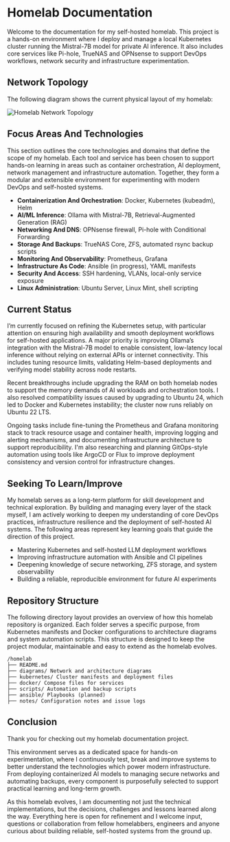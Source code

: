 # Homelab Documentation

Welcome to the documentation for my self-hosted homelab. This project is a hands-on environment where I deploy and manage a local Kubernetes cluster running the Mistral-7B model for private AI inference. It also includes core services like Pi-hole, TrueNAS and OPNsense to support DevOps workflows, network security and infrastructure experimentation.

## Network Topology

The following diagram shows the current physical layout of my homelab:

![Homelab Network Topology](https://hosting.photobucket.com/bbcfb0d4-be20-44a0-94dc-65bff8947cf2/b5950ae8-e3a6-4f62-a51d-4a7f8226bd90.jpg)

## Focus Areas And Technologies

This section outlines the core technologies and domains that define the scope of my homelab. Each tool and service has been chosen to support hands-on learning in areas such as container orchestration, AI deployment, network management and infrastructure automation. Together, they form a modular and extensible environment for experimenting with modern DevOps and self-hosted systems.

- **Containerization And Orchestration**: Docker, Kubernetes (kubeadm), Helm
- **AI/ML Inference**: Ollama with Mistral-7B, Retrieval-Augmented Generation (RAG)
- **Networking And DNS**: OPNsense firewall, Pi-hole with Conditional Forwarding
- **Storage And Backups**: TrueNAS Core, ZFS, automated rsync backup scripts
- **Monitoring And Observability**: Prometheus, Grafana
- **Infrastructure As Code**: Ansible (in progress), YAML manifests
- **Security And Access**: SSH hardening, VLANs, local-only service exposure
- **Linux Administration**: Ubuntu Server, Linux Mint, shell scripting

## Current Status

I’m currently focused on refining the Kubernetes setup, with particular attention on ensuring high availability and smooth deployment workflows for self-hosted applications. A major priority is improving Ollama’s integration with the Mistral-7B model to enable consistent, low-latency local inference without relying on external APIs or internet connectivity. This includes tuning resource limits, validating Helm-based deployments and verifying model stability across node restarts.

Recent breakthroughs include upgrading the RAM on both homelab nodes to support the memory demands of AI workloads and orchestration tools. I also resolved compatibility issues caused by upgrading to Ubuntu 24, which led to Docker and Kubernetes instability; the cluster now runs reliably on Ubuntu 22 LTS.

Ongoing tasks include fine-tuning the Prometheus and Grafana monitoring stack to track resource usage and container health, improving logging and alerting mechanisms, and documenting infrastructure architecture to support reproducibility. I'm also researching and planning GitOps-style automation using tools like ArgoCD or Flux to improve deployment consistency and version control for infrastructure changes.

## Seeking To Learn/Improve

My homelab serves as a long-term platform for skill development and technical exploration. By building and managing every layer of the stack myself, I am actively working to deepen my understanding of core DevOps practices, infrastructure resilience and the deployment of self-hosted AI systems. The following areas represent key learning goals that guide the direction of this project.

- Mastering Kubernetes and self-hosted LLM deployment workflows
- Improving infrastructure automation with Ansible and CI pipelines
- Deepening knowledge of secure networking, ZFS storage, and system observability
- Building a reliable, reproducible environment for future AI experiments

## Repository Structure

The following directory layout provides an overview of how this homelab repository is organized. Each folder serves a specific purpose, from Kubernetes manifests and Docker configurations to architecture diagrams and system automation scripts. This structure is designed to keep the project modular, maintainable and easy to extend as the homelab evolves.

    /homelab
    ├── README.md
    ├── diagrams/ Network and architecture diagrams
    ├── kubernetes/ Cluster manifests and deployment files
    ├── docker/ Compose files for services
    ├── scripts/ Automation and backup scripts
    ├── ansible/ Playbooks (planned)
    ├── notes/ Configuration notes and issue logs

## Conclusion

Thank you for checking out my homelab documentation project.

This environment serves as a dedicated space for hands-on experimentation, where I continuously test, break and improve systems to better understand the technologies which power modern infrastructure. From deploying containerized AI models to managing secure networks and automating backups, every component is purposefully selected to support practical learning and long-term growth.

As this homelab evolves, I am documenting not just the technical implementations, but the decisions, challenges and lessons learned along the way. Everything here is open for refinement and I welcome input, questions or collaboration from fellow homelabbers, engineers and anyone curious about building reliable, self-hosted systems from the ground up.

